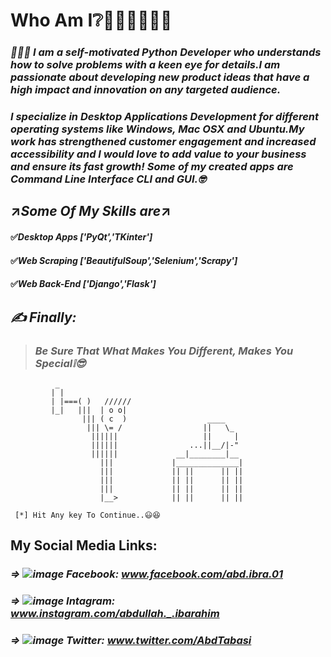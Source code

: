 # **Who Am I❔**👨🏻‍💻🤷🏻‍♂️ 
### *🙋🏻‍♂️ I am a self-motivated Python Developer who understands how to solve problems with a keen eye for details.I am passionate about developing new product ideas that have a high impact and innovation on any targeted audience.* ###

### *I specialize in Desktop Applications Development for different operating systems like Windows, Mac OSX and Ubuntu.My work has strengthened customer engagement and increased accessibility and I would love to add value to your business and ensure its fast growth! Some of my created apps are Command Line Interface CLI and GUI.🤓* ###

## ↗️***Some Of My Skills are***↗️
#### ✅*Desktop Apps ['PyQt','TKinter']*
#### ✅*Web Scraping ['BeautifulSoup','Selenium','Scrapy']*
#### ✅*Web Back-End ['Django','Flask']*

## ***✍ Finally:***
 > ### *Be Sure That What Makes You Different, Makes You Special❕😎*

              _
             | |
             | |===( )   //////
             |_|   |||  | o o|
                    ||| ( c  )                  ____
                     ||| \= /                  ||   \_
                      ||||||                   ||     |
                      ||||||                ...||__/|-"
                      ||||||             __|________|__
                        |||             |______________|
                        |||             || ||      || ||
                        |||             || ||      || ||
                        |||             || ||      || ||
                        |__>            || ||      || ||

     [*] Hit Any key To Continue..😃😆
     
## **My Social Media Links:**
### ***=> ![image](https://user-images.githubusercontent.com/75906593/115943979-cbcd4880-a4bb-11eb-8078-f6a009d80884.png) Facebook: www.facebook.com/abd.ibra.01***
### ***=> ![image](https://user-images.githubusercontent.com/75906593/115944049-45653680-a4bc-11eb-8110-5681a7e187fb.png) Intagram: www.instagram.com/abdullah._.ibarahim***
### ***=> ![image](https://user-images.githubusercontent.com/75906593/115944100-81000080-a4bc-11eb-827a-9ca837113426.png) Twitter: www.twitter.com/AbdTabasi***

